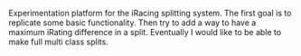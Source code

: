 Experimentation platform for the iRacing splitting system. The first goal is to replicate some basic functionality. Then try to add a way to have a maximum iRating difference in a split. Eventually I would like to be able to make full multi class splits.